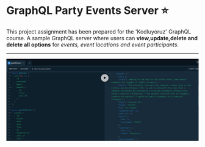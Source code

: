# GraphQL Party Events Server :star:

This project assignment has been prepared for the 'Kodluyoruz' GraphQL course. A sample GraphQL server where users can **view,update,delete and delete all options** for *events, event locations and event participants.*

---

![preview](prev.png)
